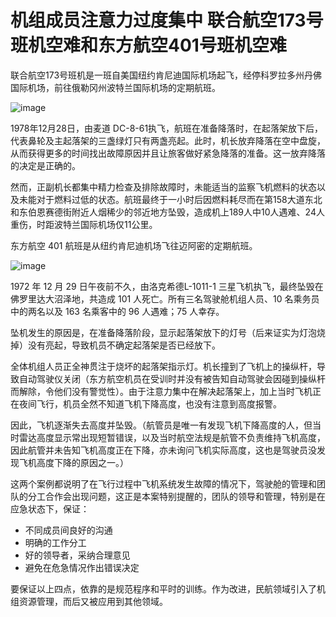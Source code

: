 # 机组成员注意力过度集中 联合航空173号班机空难和东方航空401号班机空难

联合航空173号班机是一班自美国纽约肯尼迪国际机场起飞，经停科罗拉多州丹佛国际机场，前往俄勒冈州波特兰国际机场的定期航班。

![image](https://github.com/user-attachments/assets/c81d1373-f722-46ff-aa32-e88b4bddc7b1)


1978年12月28日，由麦道 DC-8-61执飞，航班在准备降落时，在起落架放下后，代表鼻轮及主起落架的三盏绿灯只有两盏亮起。此时，机长放弃降落在空中盘旋，从而获得更多的时间找出故障原因并且让旅客做好紧急降落的准备。这一放弃降落的决定是正确的。

然而，正副机长都集中精力检查及排除故障时，未能适当的监察飞机燃料的状态以及未能对于燃料过低的状态。航班最终于一小时后因燃料耗尽而在第158大道东北和东伯恩赛德街附近人烟稀少的邻近地方坠毁，造成机上189人中10人遇难、24人重伤，时距波特兰国际机场仅11公里。

东方航空 401 航班是从纽约肯尼迪机场飞往迈阿密的定期航班。

![image](https://github.com/user-attachments/assets/f75360e3-5f0b-4e2d-a82d-db7a92af90f5)


1972 年 12 月 29 日午夜前不久，由洛克希德L-1011-1 三星飞机执飞，最终坠毁在佛罗里达大沼泽地，共造成 101 人死亡。所有三名驾驶舱机组人员、10 名乘务员中的两名以及 163 名乘客中的 96 人遇难；75 人幸存。

坠机发生的原因是，在准备降落阶段，显示起落架放下的灯号（后来证实为灯泡烧掉）没有亮起，导致机员不确定起落架是否已经放下。

全体机组人员正全神贯注于烧坏的起落架指示灯。机长撞到了飞机上的操纵杆，导致自动驾驶仪关闭（东方航空机员在受训时并没有被告知自动驾驶会因碰到操纵杆而解除，令他们没有警觉性）。由于注意力集中在解决起落架上，加上当时飞机正在夜间飞行，机员全然不知道飞机下降高度，也没有注意到高度报警。

因此，飞机逐渐失去高度并坠毁。（航管员是唯一有发现飞机下降高度的人，但当时雷达高度显示常出现短暂错误，以及当时航空法规是航管不负责维持飞机高度，因此航管并未告知飞机高度正在下降，亦未询问飞机实际高度，这也是驾驶员没发现飞机高度下降的原因之一。）

这两个案例都说明了在飞行过程中飞机系统发生故障的情况下，驾驶舱的管理和团队的分工合作会出现问题，这正是本案特别提醒的，团队的领导和管理，特别是在应急状态下，保证：
 - 不同成员间良好的沟通
 - 明确的工作分工
 - 好的领导者，采纳合理意见
 - 避免在危急情况作出错误决定

要保证以上四点，依靠的是规范程序和平时的训练。作为改进，民航领域引入了机组资源管理，而后又被应用到其他领域。
